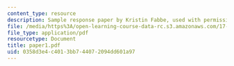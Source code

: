 ```yaml
---
content_type: resource
description: Sample response paper by Kristin Fabbe, used with permission.
file: /media/https%3A/open-learning-course-data-rc.s3.amazonaws.com/17-522-politics-and-religion-fall-2006/0358d3e4c4013bb744072094dd601a97_paper1.pdf
file_type: application/pdf
resourcetype: Document
title: paper1.pdf
uid: 0358d3e4-c401-3bb7-4407-2094dd601a97
---
```


